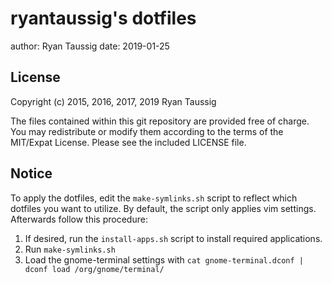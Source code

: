 # ryantaussig's dotfiles
author: Ryan Taussig
date: 2019-01-25

## License

Copyright (c) 2015, 2016, 2017, 2019 Ryan Taussig  

The files contained within this git repository are provided free of charge. You
may redistribute or modify them according to the terms of the MIT/Expat
License. Please see the included LICENSE file.

## Notice

To apply the dotfiles, edit the `make-symlinks.sh` script to reflect which dotfiles you want to utilize. By default, the script only applies vim settings. Afterwards follow this procedure:

1. If desired, run the `install-apps.sh` script to install required applications.
1. Run `make-symlinks.sh`
1. Load the gnome-terminal settings with `cat gnome-terminal.dconf | dconf load /org/gnome/terminal/`
